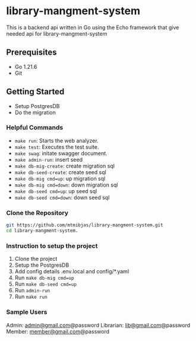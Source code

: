 # library-mangment-system

This is a backend api written in Go using the Echo framework that give needed api for library-mangment-system

## Prerequisites

- Go 1.21.6
- Git

## Getting Started
- Setup PostgresDB
- Do the migration

### Helpful Commands
- `make run`: Starts the web analyzer.
- `make test`: Executes the test suite.
- `make swag`: initate swagger document.
- `make admin-run`: insert seed
- `make db-mig-create`: create migration sql
- `make db-seed-create`: create seed sql
- `make db-mig cmd=up`: up migration sql
- `make db-mig cmd=down`: down migration sql
- `make db-seed cmd=up`: up seed sql
- `make db-seed cmd=down`: down seed sql

### Clone the Repository

```bash
git https://github.com/mtmibjas/library-mangment-system.git
cd library-mangment-system.
```

### Instruction to setup the project
1. Clone the project
2. Setup the PostgresDB
3. Add config details .env.local and config/*.yaml
4. Run `make db-mig cmd=up`
5. Run `make db-seed cmd=up`
6. Run `admin-run`
7. Run `make run`

### Sample Users
Admin: admin@gmail.com@password
Librarian: lib@gmail.com@password
Member: member@gmail.com@password